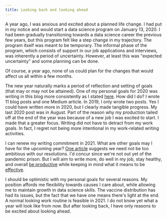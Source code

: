 ```yaml
---
title: Looking back and looking ahead
---
```


A year ago, I was anxious and excited about a planned life change. I had put in my notice and would start a data science program on January 13, 2020. I had been gradually transitioning towards a data science career the previous few years, but this program felt like a step change in my  trajectory. The program itself was meant to be temporary. The informal phase of the program, which consists of support in our job applications and interviews, was inherently a period of uncertainty. However, at least this was "expected uncertainty" and some planning can be done.

Of course, a year ago, none of us could plan for the changes that would affect us all within a few months.

The new year naturally marks a period of reflection and setting of goals (that may or may not be attained). One of my personal goals for 2020 was writing in this blog more consistently as I stated [here](https://benslack19.github.io/education/writing/). How did I do? I wrote 11 blog posts and one Medium article. In 2019, I only wrote two posts. Yes I could have written more in 2020, but I clearly made tangible progress. My last 2020 post was in August. Part of the reason why my production tailed off at the end of the year was because of a new job I was excited to start. I made that a greater focus. Writing did not have to detract from my work goals. In fact, I regret not being more intentional in my work-related writing activities.

I can renew my writing commitment in 2021. What are other goals may I have for the upcoming year? [One article](https://www.nytimes.com/2020/12/29/well/live/new-years-resolutions-2021.html) suggests we need not be too ambitious with our resolutions. I'd concur since we're not out yet of the pandemic prison. But I will aim to write more, do well in my job, stay healthy, and overall [be productive](https://benslack19.github.io/productivity/) while keeping in mind what it means to be [effective](https://en.wikipedia.org/wiki/The_7_Habits_of_Highly_Effective_People).

I should be optimistic with my personal goals for several reasons. My position affords me flexibility towards causes I care about, while allowing me to maintain growth in data science skills. The vaccine distribution has had its issues, but the fact that we have one means there's light at the end. A normal looking work routine is feasible in 2021. I do not know yet what a year will look like from now. But after looking back, I have only reasons to be excited about looking ahead.